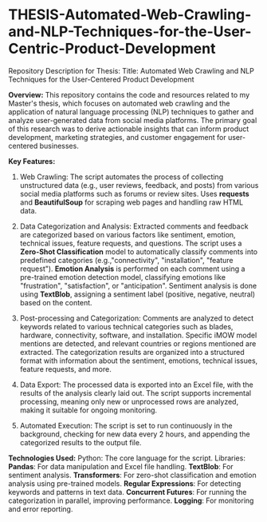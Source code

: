 # THESIS-Automated-Web-Crawling-and-NLP-Techniques-for-the-User-Centric-Product-Development
Repository Description for Thesis:
Title: Automated Web Crawling and NLP Techniques for the User-Centered Product Development

**Overview:**
This repository contains the code and resources related to my Master's thesis, which focuses on automated web crawling and the application of natural language processing (NLP) techniques to gather and analyze user-generated data from social media platforms. The primary goal of this research was to derive actionable insights that can inform product development, marketing strategies, and customer engagement for user-centered businesses.

**Key Features:**
1)  Web Crawling:
      The script automates the process of collecting unstructured data (e.g., user reviews, feedback, and posts) from various social media       platforms such as forums or review sites.
      Uses **requests** and **BeautifulSoup** for scraping web pages and handling raw HTML data.

2)  Data Categorization and Analysis:
      Extracted comments and feedback are categorized based on various factors like sentiment, emotion, technical issues, feature                requests, and questions.
      The script uses a **Zero-Shot Classification** model to automatically classify comments into predefined categories
      (e.g.,"connectivity", "installation", "feature request").
      **Emotion Analysis** is performed on each comment using a pre-trained emotion detection model, classifying emotions like                   "frustration", "satisfaction", or "anticipation".
      Sentiment analysis is done using **TextBlob**, assigning a sentiment label (positive, negative, neutral) based on the content.

3)  Post-processing and Categorization:
      Comments are analyzed to detect keywords related to various technical categories such as blades, hardware, connectivity, software,         and installation.
      Specific iMOW model mentions are detected, and relevant countries or regions mentioned are extracted.
      The categorization results are organized into a structured format with information about the sentiment, emotions, technical issues,        feature requests, and more.

4)  Data Export:
      The processed data is exported into an Excel file, with the results of the analysis clearly laid out.
      The script supports incremental processing, meaning only new or unprocessed rows are analyzed, making it suitable for ongoing              monitoring.

5)  Automated Execution:
      The script is set to run continuously in the background, checking for new data every 2 hours, and appending the categorized results        to the output file.

**Technologies Used:**
Python: The core language for the script.
Libraries:
**Pandas**: For data manipulation and Excel file handling.
**TextBlob**: For sentiment analysis.
**Transformers**: For zero-shot classification and emotion analysis using pre-trained models.
**Regular Expressions**: For detecting keywords and patterns in text data.
**Concurrent Futures**: For running the categorization in parallel, improving performance.
**Logging**: For monitoring and error reporting.
